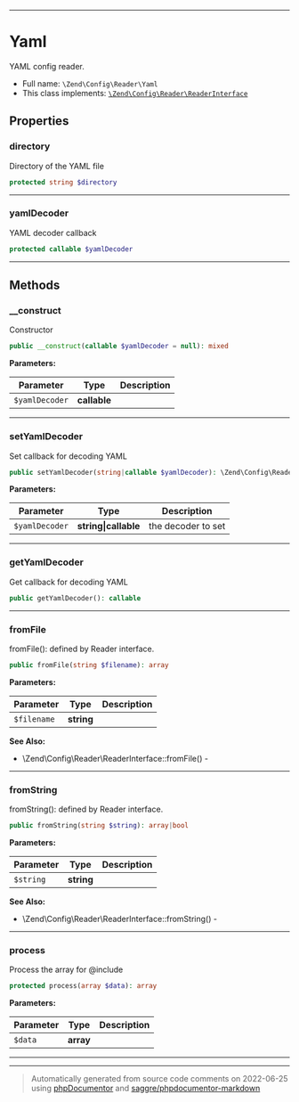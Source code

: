 ***

# Yaml

YAML config reader.



* Full name: `\Zend\Config\Reader\Yaml`
* This class implements:
[`\Zend\Config\Reader\ReaderInterface`](./ReaderInterface.md)



## Properties


### directory

Directory of the YAML file

```php
protected string $directory
```






***

### yamlDecoder

YAML decoder callback

```php
protected callable $yamlDecoder
```






***

## Methods


### __construct

Constructor

```php
public __construct(callable $yamlDecoder = null): mixed
```








**Parameters:**

| Parameter | Type | Description |
|-----------|------|-------------|
| `$yamlDecoder` | **callable** |  |




***

### setYamlDecoder

Set callback for decoding YAML

```php
public setYamlDecoder(string|callable $yamlDecoder): \Zend\Config\Reader\Yaml
```








**Parameters:**

| Parameter | Type | Description |
|-----------|------|-------------|
| `$yamlDecoder` | **string&#124;callable** | the decoder to set |




***

### getYamlDecoder

Get callback for decoding YAML

```php
public getYamlDecoder(): callable
```











***

### fromFile

fromFile(): defined by Reader interface.

```php
public fromFile(string $filename): array
```








**Parameters:**

| Parameter | Type | Description |
|-----------|------|-------------|
| `$filename` | **string** |  |



**See Also:**

* \Zend\Config\Reader\ReaderInterface::fromFile() - 

***

### fromString

fromString(): defined by Reader interface.

```php
public fromString(string $string): array|bool
```








**Parameters:**

| Parameter | Type | Description |
|-----------|------|-------------|
| `$string` | **string** |  |



**See Also:**

* \Zend\Config\Reader\ReaderInterface::fromString() - 

***

### process

Process the array for @include

```php
protected process(array $data): array
```








**Parameters:**

| Parameter | Type | Description |
|-----------|------|-------------|
| `$data` | **array** |  |




***


***
> Automatically generated from source code comments on 2022-06-25 using [phpDocumentor](http://www.phpdoc.org/) and [saggre/phpdocumentor-markdown](https://github.com/Saggre/phpDocumentor-markdown)

